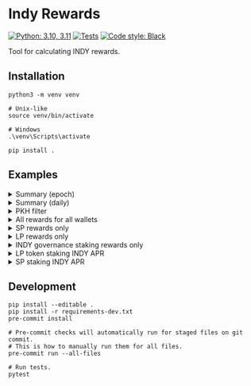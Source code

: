 # Indy Rewards

[![Python: 3.10, 3.11](https://img.shields.io/badge/python-3.10_|_3.11-2ea44f?logo=python)](https://python.org)
[![Tests](https://github.com/IndigoProtocol/indy-rewards/workflows/tests/badge.svg)](https://github.com/IndigoProtocol/indy-rewards/actions/workflows/tests.yaml)
[![Code style: Black](https://img.shields.io/badge/code%20style-black-000000.svg)](https://github.com/psf/black)

Tool for calculating INDY rewards.

## Installation

```shell
python3 -m venv venv

# Unix-like
source venv/bin/activate

# Windows
.\venv\Scripts\activate

pip install .
```

## Examples

<details>
<summary>Summary (epoch)</summary>

```console
$ indy-rewards summary 415
                                          Purpose       Amount
                              INDY staking reward  2397.999981
   Reward for providing iBTC liquidity on Minswap   446.794352
Reward for providing iBTC liquidity on WingRiders  1296.403523
   Reward for providing iETH liquidity on Minswap    44.112269
Reward for providing iETH liquidity on WingRiders  1518.083264
   Reward for providing iUSD liquidity on Minswap   773.708751
Reward for providing iUSD liquidity on WingRiders   715.897850
                               SP reward for iBTC  7587.745284
                               SP reward for iETH  7510.028148
                               SP reward for iUSD 13670.226556
                        Total INDY staking reward  2397.999981
                                  Total LP reward  4795.000009
                                  Total SP reward 28767.999988
                                            Total 35960.999978
```

</details>

<details>
<summary>Summary (daily)</summary>

```console
$ indy-rewards summary 2023-05-29
                                          Purpose      Amount
   Reward for providing iBTC liquidity on Minswap   87.805790
Reward for providing iBTC liquidity on MuesliSwap    0.314330
Reward for providing iBTC liquidity on WingRiders  246.196969
   Reward for providing iETH liquidity on Minswap    8.319801
Reward for providing iETH liquidity on WingRiders  314.210358
   Reward for providing iUSD liquidity on Minswap  155.789009
Reward for providing iUSD liquidity on MuesliSwap    2.432399
Reward for providing iUSD liquidity on WingRiders  143.931346
                               SP reward for iBTC 1479.633104
                               SP reward for iETH 1507.802750
                               SP reward for iUSD 2766.164154
                                  Total LP reward  959.000002
                                  Total SP reward 5753.600008
                                            Total 6712.600010
```

</details>

<details>
<summary>PKH filter</summary>

For example, filtering for these two wallets (PKHs):

-   `aada39748edc9f40ec53f879499a837f6badf180413fc03a7a345609`
-   `6699280ab41b732e26e7d3cb02d57f61a76bc8e9a0ceccca4997b812`

```console
$ indy-rewards summary --pkh aada --pkh 6699 416
                                          Purpose   Amount
                              INDY staking reward 0.115320
Reward for providing iUSD liquidity on WingRiders 0.021053
                        Total INDY staking reward 0.115320
                                  Total LP reward 0.021053
                                            Total 0.136373
```

The PKH (payment key hash) is the wallet address thing shown in the upper right
corner of the website, with a wallet connected.

You can filter for one or more PKHs with most commands. You don't have to
input the entire PKH, the first few characters generally identify a PKH.

Works with daily and CSV outputs too:

```console
$ indy-rewards sp --pkh d7346fcd 2023-06-13
 Period                                                  Address            Purpose       Date   Amount       Expiration      AvailableAt
    418 d7346fcd395de69e62f4a2bafbc32af393ceecb3287b0ff4442ff36e SP reward for iETH 2023-06-13 0.707993 2023-09-12 21:45 2023-06-14 23:00
    418 d7346fcd395de69e62f4a2bafbc32af393ceecb3287b0ff4442ff36e SP reward for iBTC 2023-06-13 0.000016 2023-09-12 21:45 2023-06-14 23:00
    418 d7346fcd395de69e62f4a2bafbc32af393ceecb3287b0ff4442ff36e SP reward for iUSD 2023-06-13 0.006158 2023-09-12 21:45 2023-06-14 23:00
```

Filtered file output:

```console
$ indy-rewards sp --pkh d7346f --outfile output.csv 2023-06-13
```

Error if a partial PKH isn't unique:

```console
$ indy-rewards sp --pkh d7 2023-06-13
Usage: indy-rewards sp [OPTIONS] EPOCH_OR_DATE
Try 'indy-rewards sp --help' for help.

Error: Invalid value: PKH start 'd7' matches 6 PKHs. Please use a longer string.
```

Technically the PKH is one of potentially many PKHs of the wallet. The Indigo
web app uses only the first (`/0`) PKH to identify a wallet and to interact
with smart contracts, which is the
[payment part](https://cips.cardano.org/cips/cip19/#paymentpart)
of the wallet's first address.

</details>

<details>
<summary>All rewards for all wallets</summary>

Entire epoch. Daily SP, LP, governance rewards for 5 days:

```console
$ indy-rewards all 414
Period,Address,Purpose,Date,Amount,Expiration,AvailableAt
 Period                                                  Address              Purpose       Date     Amount       Expiration      AvailableAt
    415 198836d653f267dfed06bd383b80539c50f3ab6d6e7e0de11d9b723e   SP reward for iETH 2023-05-26   0.001281 2023-08-28 21:45 2023-05-30 23:00
    415 43b8e3375ecf90169230d91ce92863d0b041ed4c8668cc87d17ea980   SP reward for iETH 2023-05-26   0.006236 2023-08-28 21:45 2023-05-30 23:00
    415 b95d828645f43c1711afad5a374ea6879f95832f50bf249e5e2a8820   SP reward for iETH 2023-05-26   0.372688 2023-08-28 21:45 2023-05-30 23:00
    …
```

Single day:

```console
$ indy-rewards all 2023-05-28
 Period                                                  Address             Purpose       Date     Amount       Expiration      AvailableAt
    415 198836d653f267dfed06bd383b80539c50f3ab6d6e7e0de11d9b723e   SP reward for iETH 2023-05-28   0.001253 2023-08-28 21:45 2023-05-30 23:00
    415 43b8e3375ecf90169230d91ce92863d0b041ed4c8668cc87d17ea980   SP reward for iETH 2023-05-28   0.006102 2023-08-28 21:45 2023-05-30 23:00
    415 b95d828645f43c1711afad5a374ea6879f95832f50bf249e5e2a8820   SP reward for iETH 2023-05-28   0.364700 2023-08-28 21:45 2023-05-30 23:00
    …
```

File output:

```console
$ indy-rewards all 414 -o 414.csv
```

</details>

<details>
<summary>SP rewards only</summary>

```console
$ indy-rewards sp 415
 Period                                                  Address            Purpose       Date     Amount       Expiration      AvailableAt
    416 198836d653f267dfed06bd383b80539c50f3ab6d6e7e0de11d9b723e SP reward for iETH 2023-05-31   0.001206 2023-09-02 21:45 2023-06-04 23:00
    416 43b8e3375ecf90169230d91ce92863d0b041ed4c8668cc87d17ea980 SP reward for iETH 2023-05-31   0.005873 2023-09-02 21:45 2023-06-04 23:00
    416 b95d828645f43c1711afad5a374ea6879f95832f50bf249e5e2a8820 SP reward for iETH 2023-05-31   0.350988 2023-09-02 21:45 2023-06-04 23:00
    …
```

</details>

<details>
<summary>LP rewards only</summary>

```console
$ indy-rewards lp 415
 Period                                                  Address                                           Purpose       Date     Amount       Expiration      AvailableAt
    416 b8a892490fa5784bf2c73603b7cc0f05a3219fc7901db3e698ad7f11 Reward for providing iBTC liquidity on WingRiders 2023-05-31   0.021726 2023-09-02 21:45 2023-06-04 23:00
    416 d522cfaab057a5a8aed4e83723ae0fa5150f007e009aab2e77659701 Reward for providing iBTC liquidity on WingRiders 2023-05-31   0.022166 2023-09-02 21:45 2023-06-04 23:00
    416 060fde906d7f945bd899dc8831910340f5afe83da6f576fa9d0040a1 Reward for providing iBTC liquidity on WingRiders 2023-05-31   0.049467 2023-09-02 21:45 2023-06-04 23:00
    …
```

</details>

<details>
<summary>INDY governance staking rewards only</summary>

```console
$ indy-rewards gov 415
 Period                                                  Address             Purpose       Date     Amount       Expiration      AvailableAt
    416 06efd1d2dfa9f2121644765e0bf1d3c2ccc3db6084ef3724de2e901c INDY staking reward 2023-06-04   0.046039 2023-09-02 21:45 2023-06-04 23:00
    416 5706ea516b1a0f350b6876b84e02317af4c8b886c74562d9d9cb1764 INDY staking reward 2023-06-04   0.038790 2023-09-02 21:45 2023-06-04 23:00
    416 13a1d9bb7849716bd993b520f975175ae1b6720fec18dab37435d095 INDY staking reward 2023-06-04   0.095708 2023-09-02 21:45 2023-06-04 23:00
    …
```

</details>

<details>
<summary>LP token staking INDY APR</summary>

Historical APRs, extrapolated either for a day or an epoch, based on:
https://docs.indigoprotocol.io/resources/protocol-statistics/apr-apy-calculations.

Keep in mind that APRs can't be predicted, they rely on future events and can
change significantly depending on users' actions.

Single day:

```console
$ indy-rewards lp-apr 2023-06-07

iBTC
Minswap: 62.87%
WingRiders: 51.28%

iETH
Minswap: 19.20%
WingRiders: 29.90%

iUSD
Minswap: 5.91%
WingRiders: 5.45%
```

Epoch 5-day average:

```console
$ indy-rewards lp-apr 416

iBTC
Minswap: 62.60%
WingRiders: 50.77%

iETH
Minswap: 27.06%
WingRiders: 57.56%

iUSD
Minswap: 13.03%
WingRiders: 12.02%
```

</details>

<details>
<summary>SP staking INDY APR</summary>

Single day:

```console
$ indy-rewards sp-apr 2023-06-01
iBTC: 38.20%
iETH: 39.09%
iUSD: 49.12%
```

Epoch 5-day average:

```console
$ indy-rewards sp-apr 417
iBTC: 66.96%
iETH: 73.64%
iUSD: 84.42%
```

</details>

## Development

```shell
pip install --editable .
pip install -r requirements-dev.txt
pre-commit install

# Pre-commit checks will automatically run for staged files on git commit.
# This is how to manually run them for all files.
pre-commit run --all-files

# Run tests.
pytest
```
